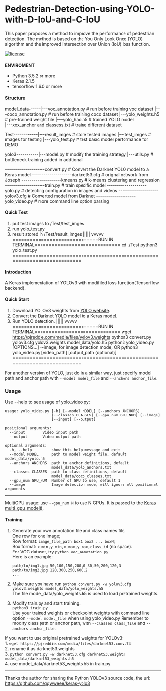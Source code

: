 # Pedestrian-Detection-using-YOLO-with-D-IoU-and-C-IoU
This paper proposes a method to improve the performance of pedestrian detection. The method is based on the You Only Look Once (YOLO) algorithm and the improved Intersection over Union (IoU) loss function.
 
 
[![license](https://img.shields.io/github/license/mashape/apistatus.svg)](LICENSE)

####  ENVIROMENT
- Python 3.5.2 or more 
- Keras 2.1.5
- tensorflow 1.6.0 or more

####  Structure

model_data------|---voc_annotation.py               # run before training voc dataset
                |---coco_annotation.py              # run before training coco dataset
                |---yolo_weights.h5                 # pre-trained weight file
                |---yolo_hao.h5                     # trained YOLO model      
                |---xxx_anchor and classess.txt     # traine different dataset  

Test------------|---result_imges                    # store tested images
                |---test_imges                      # images for testing
                |---yolo_test.py                    # test basic model performance for DEMO

yolo3-----------|---model.py                        # modify the training strategy
                |---utils.py                        # bottleneck training added in addtional 
                 
--------------------convert.py                      # Convert the Darknet YOLO model to a Keras model
--------------------darknet53.cfg                   # orignal network from Joseph
--------------------kmeans.py                       # k-means clustering and regression
--------------------train.py                        # train specific model
--------------------yolo.py                         # detecting configuration in images and videos
--------------------yolov3.cfg                      # Converted model from Darknet
--------------------yolo_video.py                   # more command line option parsing 




####  Quick Test

1. put test images to /Test/test_imges
2. run yolo_test.py
3. result stored in /Test/result_imges
       |||||
       vvvvv
==============================RUN IN TERMINAL==============================
cd ./Test
python3 yolo_test.py
===========================================================================


####  Introduction

A Keras implementation of YOLOv3 with modifiled loss function(Tensorflow backend).


####  Quick Start

1. Download YOLOv3 weights from [YOLO website](https://pjreddie.com/darknet/yolo/).
2. Convert the Darknet YOLO model to a Keras model. 
3. Run YOLO detection.
       |||||
       vvvvv
==============================RUN IN TERMINAL==============================
wget https://pjreddie.com/media/files/yolov3.weights
python3 convert.py yolov3.cfg yolov3.weights model_data/yolo.h5
python3 yolo_video.py [OPTIONS...] --image, for image detection mode, OR
python3 yolo_video.py [video_path] [output_path (optional)]
===========================================================================

For another version of YOLO, just do in a similar way, just specify model path and anchor path with `--model model_file` and `--anchors anchor_file`.


### Usage
Use --help to see usage of yolo_video.py:
```
usage: yolo_video.py [-h] [--model MODEL] [--anchors ANCHORS]
                     [--classes CLASSES] [--gpu_num GPU_NUM] [--image]
                     [--input] [--output]

positional arguments:
  --input        Video input path
  --output       Video output path

optional arguments:
  -h, --help         show this help message and exit
  --model MODEL      path to model weight file, default model_data/yolo.h5
  --anchors ANCHORS  path to anchor definitions, default
                     model_data/yolo_anchors.txt
  --classes CLASSES  path to class definitions, default
                     model_data/coco_classes.txt
  --gpu_num GPU_NUM  Number of GPU to use, default 1
  --image            Image detection mode, will ignore all positional arguments
```
---

MultiGPU usage: use `--gpu_num N` to use N GPUs. It is passed to the [Keras multi_gpu_model()](https://keras.io/utils/#multi_gpu_model).

####  Training

1. Generate your own annotation file and class names file.  
    One row for one image;  
    Row format: `image_file_path box1 box2 ... boxN`;  
    Box format: `x_min,y_min,x_max,y_max,class_id` (no space).  
    For VOC dataset, try `python voc_annotation.py`  
    Here is an example:
    ```
    path/to/img1.jpg 50,100,150,200,0 30,50,200,120,3
    path/to/img2.jpg 120,300,250,600,2
    ...
    ```

2. Make sure you have run `python convert.py -w yolov3.cfg yolov3.weights model_data/yolo_weights.h5`  
    The file model_data/yolo_weights.h5 is used to load pretrained weights.

3. Modify train.py and start training.  
    `python3 train.py`  
    Use your trained weights or checkpoint weights with command line option `--model model_file` when using yolo_video.py
    Remember to modify class path or anchor path, with `--classes class_file` and `--anchors anchor_file`.

If you want to use original pretrained weights for YOLOv3:  
    1. `wget https://pjreddie.com/media/files/darknet53.conv.74`  
    2. rename it as darknet53.weights  
    3. `python convert.py -w darknet53.cfg darknet53.weights model_data/darknet53_weights.h5`  
    4. use model_data/darknet53_weights.h5 in train.py

---



Thanks the author for sharing the Python YOLOv3 source code, the url: https://github.com/qqwweee/keras-yolo3
